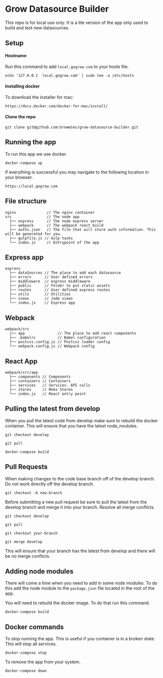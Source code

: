 # Grow Datasource Builder

This repo is for local use only. It is a lite version of the app only used to build and test new datasources.

## Setup

#### Hostname

Run this command to add `local.gogrow.com` to your hosts file.

`echo '127.0.0.1  local.gogrow.com' | sudo tee -a /etc/hosts`

#### Installing docker

To download the installer for mac:

`https://docs.docker.com/docker-for-mac/install/`

#### Clone the repo

`git clone git@github.com:Growmies/grow-datasource-builder.git`

## Running the app

To run this app we use docker.

`docker-compose up`

If everything is successful you may navigate to the following location in your browser.

`https://local.gogrow.com`

## File structure

    nginx              // The nginx container
    src                // The node app
      ├── express      // The node express server
      ├── webpack      // The webpack react build
      ├── auths.json   // The file that will store auth information. This will be generated for you.
      ├── gulpfile.js // Gulp tasks
      └── index.js     // Entrypoint of the app

## Express app

    express         
      ├── dataSources // The place to add each datasource
      ├── errors      // User defined errors
      ├── middleware  // express middleware
      ├── public      // Folder to put static assets
      ├── routes      // User defined express routes
      ├── utils       // Utilities
      ├── views       // Jade views
      └── index.js    // Express app

## Webpack

    webpack/src         
      ├── app               // The place to add react components
      ├── .babelrc          // Babel configuration
      ├── postcss.config.js // Postcss loader config
      └── webpack.config.js // Webpack config

## React App

    webpack/src/app         
      ├── components // Components
      ├── containers // Containers
      ├── services   // Services. API calls
      ├── stores     // Mobx Stores
      └── index.js   // React entry point

## Pulling the latest from develop

When you pull the latest code from develop make sure to rebuild the docker container. This will ensure that you have the latest node_modules.

`git checkout develop`

`git pull`

`docker-compose build`

## Pull Requests

  When making changes to the code base branch off of the develop branch. Do not work directly off the develop branch.

  `git checkout -b new-branch`

  Before submitting a new pull request be sure to pull the latest from the develop branch and merge it into your branch. Resolve all merge conflicts.

  `git checkout develop`

  `git pull`

  `git checkout your-branch`

  `git merge develop`

  This will ensure that your branch has the latest from develop and there will be no merge conflicts.

## Adding node modules

There will come a time when you need to add in some node modules. To do this add the node module to the `package.json` file located in the root of the app.

You will need to rebuild the docker image. To do that run this command.

`docker-compose build`

## Docker commands

To stop running the app. This is useful if you container is in a broken state. This will stop all services.

`docker-compose stop`

To remove the app from your system.

`docker-compose down`